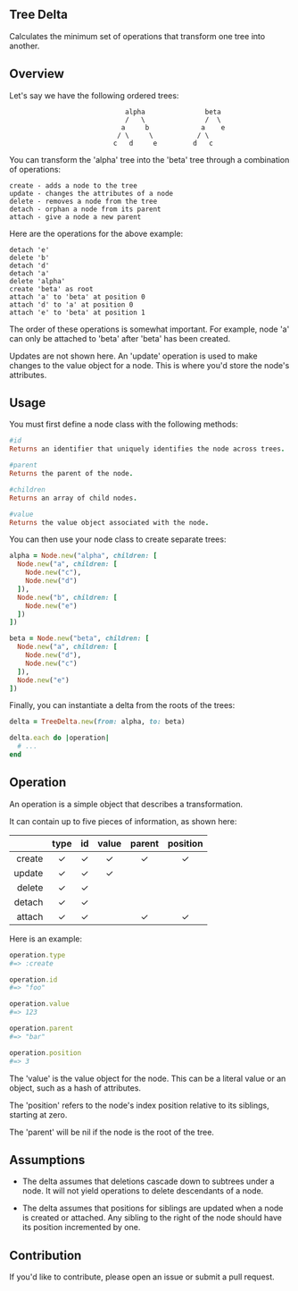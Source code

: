 ## Tree Delta

Calculates the minimum set of operations that transform one tree into another.

## Overview

Let's say we have the following ordered trees:

```
                             alpha               beta
                             /   \               /  \
                            a     b             a    e
                           / \     \           / \
                          c   d     e         d   c
```

You can transform the 'alpha' tree into the 'beta' tree through a combination
of operations:

```
create - adds a node to the tree
update - changes the attributes of a node
delete - removes a node from the tree
detach - orphan a node from its parent
attach - give a node a new parent
```

Here are the operations for the above example:

```
detach 'e'
delete 'b'
detach 'd'
detach 'a'
delete 'alpha'
create 'beta' as root
attach 'a' to 'beta' at position 0
attach 'd' to 'a' at position 0
attach 'e' to 'beta' at position 1
```

The order of these operations is somewhat important. For example, node 'a' can
only be attached to 'beta' after 'beta' has been created.

Updates are not shown here. An 'update' operation is used to make changes to the
value object for a node. This is where you'd store the node's attributes.

## Usage

You must first define a node class with the following methods:

```ruby
#id
Returns an identifier that uniquely identifies the node across trees.

#parent
Returns the parent of the node.

#children
Returns an array of child nodes.

#value
Returns the value object associated with the node.
```

You can then use your node class to create separate trees:

```ruby
alpha = Node.new("alpha", children: [
  Node.new("a", children: [
    Node.new("c"),
    Node.new("d")
  ]),
  Node.new("b", children: [
    Node.new("e")
  ])
])

beta = Node.new("beta", children: [
  Node.new("a", children: [
    Node.new("d"),
    Node.new("c")
  ]),
  Node.new("e")
])
```

Finally, you can instantiate a delta from the roots of the trees:

```ruby
delta = TreeDelta.new(from: alpha, to: beta)

delta.each do |operation|
  # ...
end
```

## Operation

An operation is a simple object that describes a transformation.

It can contain up to five pieces of information, as shown here:

|          | type     | id       | value    | parent   | position |
| --------:|:--------:|:--------:|:--------:|:--------:|:--------:|
|   create | ✓        | ✓        | ✓        | ✓        | ✓        |
|   update | ✓        | ✓        | ✓        |          |          |
|   delete | ✓        | ✓        |          |          |          |
|   detach | ✓        | ✓        |          |          |          |
|   attach | ✓        | ✓        |          | ✓        | ✓        |

Here is an example:

```ruby
operation.type
#=> :create

operation.id
#=> "foo"

operation.value
#=> 123

operation.parent
#=> "bar"

operation.position
#=> 3
```

The 'value' is the value object for the node. This can be a literal value
or an object, such as a hash of attributes.

The 'position' refers to the node's index position relative to its siblings,
starting at zero.

The 'parent' will be nil if the node is the root of the tree.

## Assumptions

- The delta assumes that deletions cascade down to subtrees under a node. It
will not yield operations to delete descendants of a node.

- The delta assumes that positions for siblings are updated when a node is
created or attached. Any sibling to the right of the node should have its
position incremented by one.

## Contribution

If you'd like to contribute, please open an issue or submit a pull request.
